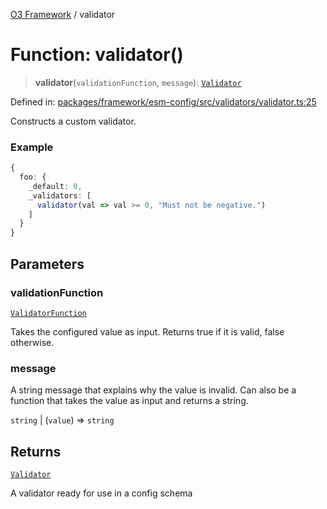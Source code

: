 [O3 Framework](../API.md) / validator

# Function: validator()

> **validator**(`validationFunction`, `message`): [`Validator`](../type-aliases/Validator.md)

Defined in: [packages/framework/esm-config/src/validators/validator.ts:25](https://github.com/openmrs/openmrs-esm-core/blob/85cde3ce59cd3d29230c98040a3f53525e808725/packages/framework/esm-config/src/validators/validator.ts#L25)

Constructs a custom validator.

### Example

```typescript
{
  foo: {
    _default: 0,
    _validators: [
      validator(val => val >= 0, "Must not be negative.")
    ]
  }
}
```

## Parameters

### validationFunction

[`ValidatorFunction`](../type-aliases/ValidatorFunction.md)

Takes the configured value as input. Returns true
   if it is valid, false otherwise.

### message

A string message that explains why the value is invalid. Can
   also be a function that takes the value as input and returns a string.

`string` | (`value`) => `string`

## Returns

[`Validator`](../type-aliases/Validator.md)

A validator ready for use in a config schema
